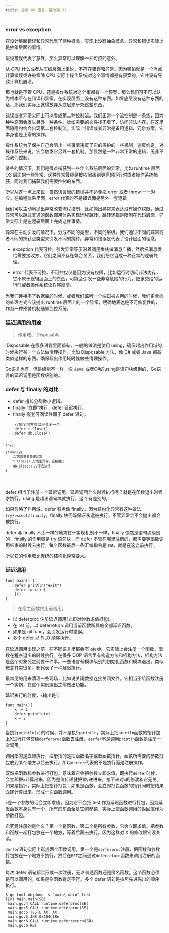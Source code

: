```yaml
---
title: 重学 Go 语言：基础篇-32
---
```

<article id="topicContainer" class="column_content"><h2 class="topic_title"></h2><div><h3 id="errorvsexception">error vs exception</h3>
<p>在设计层面错误和异常代表了两种概念，实现上没有抽象概念，异常和错误实际上是抽象层面的事情。</p>
<p>假设错误代表了意外，那么异常可以理解一种可控的意外。</p>
<p>从 CPU 什么或者从汇编层面上来说，不存在错误和异常。因为哪怕就是一个浮点计算错误或许被零除 CPU 实际上操作系统对这个事情都是有预案的，它并没有导致计算机崩溃。</p>
<p>那也就是不管 CPU，还是操作系统对这个事都有一个预案，那么我们可不可以认为根本不存在错误和异常，在实现层面上没有这种东西。如果底层没有这种东西的话，那我们实际上就得放弃从底层来研究这些东西。</p>
<p>错误或者异常实际上可以看成第二种控制流。我们正常一个流控制是一条线，因为种种原因会发生另外一种条件。比如需要的文件找不着了、访问非法内存。在这里面隐隐约约会出现第二套控制流，实际上错误或者异常是备用逻辑、冗余方案，它本身也是正常的操作。</p>
<p>操作系统为了保护自己会阻止一些事情违反了它的保护的一些机制，违反约定，对操作系统来说，它会触发它另外一套机制，那显然是一种非常正常的逻辑，无非不受我们控制。</p>
<p>某些的情况下，我们是很难捕获到一些什么系统层面的异常，比如 runtime 层面 OS 层面的一些异常，这种异常最终是被权限级别更高的运行时或者操作系统捕获，同时我们捕获我们需要控制的东西。</p>
<p>所以从这一点上来说，自然语言里的错误并不适合把 error 或者 throw 一一对应。在编程体系里面，error 代表的不是错误而是另外一套逻辑。</p>
<p>我们可以主动地抛出异常改变流程控制，比如抛出异常来表达没有操作权限，通过异常可以跳过普通的函数调用体系实现远程跳转。跳转逻辑是限制在代码层面，异常实际上是在逻辑层面上完成这件事情。</p>
<p>异常在主动引发的情况下，分成不同的类型，不同的层级。我们通过不同的异常或者不同的捕获点类型来引发不同的跳转。异常和错误是代表了设计层面的理念。</p>
<ul>
<li><p>exception 代表可控，引发异常等于沿着调用堆栈做消息广播，然后把消息发给需要接收方，它们之间不存在耦合关系，我们把它当成一种正常的逻辑处理。</p></li>
<li><p>error 代表不可控。不可控仅仅是因为没有权限，比如运行时访问非法内存，它不属于逻辑层面上的东西，可能会引发一些非常危险的行为，应该交给的运行时或者操作系统让程序崩溃。</p></li>
</ul>
<p>当我们连接不了数据库的时候，或者我们监听一个端口被占用的时候，我们更合适的处理方式应该抛出 runtime 层面上的一个异常，明确地表达是不可修复性的，作为一种预警机制通知监控系统。</p>
<h3 id="">延迟调用的用途</h3>
<blockquote>
  <p>作用域、IDisposable</p>
</blockquote>
<p>IDisposable 在很多语言里面都有，一般的做法是使用 using，确保超出作用域的时候执行某一个方法做清理操作，比如 Disposable 方法，像 C# 或者 Java 都有类似这样的东西。确保超出作用域时候做些清理操作。</p>
<p>Go语言也有，但是级别不一样，像 Java 或者C#的using是语句块级别的，Go语言的延迟调用是函数级别的。</p>
<h3 id="deferfinally">defer 与 finally 的对比</h3>
<ul>
<li>defer 擅长分割微小逻辑。</li>
<li>finally “立即”执行，defer 延迟执行。</li>
<li>finally 嵌套可阅读性弱于 defer 语句。</li>
</ul>
<pre><code class="go language-go">    //每个地方可以只关闭一个
    defer f.Close()
    defer db.Close()

    try{

    }finally{
        //内部需要处理异常
        f.Close() //发生异常，直接跳出
        db.Close() //不会执行
    }
</code></pre>
<p>defer 相当于注册一个延迟调用，延迟调用什么时候执行呢？就是在函数退出时候才执行，using 是超出语句块就执行，这个有差别的。</p>
<p>如果忽略了作用域，defer 有点像 finally，因为结构化异常有这种做法<code>try/except/finally</code>，finally 块代码保证永远被执行，不管异常会不会抛出都会被执行。</p>
<p>defer  与 finally 不太一样的地方在于实现机制不一样，finally 依然是语句块级别的，finally 的作用域是 try 语句块，而 defer 不管在哪里注册的，都需要等函数调用结束的时候去执行，每个函数最后一条汇编指令是 ret，就是在这之前执行。</p>
<p>所以它的作用域比传统的结构化异常要大。</p>
<h3 id="-1">延迟调用</h3>
<pre><code class="go language-go">func main() {
    defer println("exit")
    defer func() {
    }()
}
</code></pre>
<blockquote>
  <p>在宿主函数终止前调用。</p>
</blockquote>
<ul>
<li>以 deferproc 注册延迟调用(立即对参数求值打包)。</li>
<li>在 ret 前，以 deferreturn 调用当前函数所属的全部延迟函数。</li>
<li>如果是 nil func，会引发运行时错误。</li>
<li>多个 defer 以 FILO 顺序执行。</li>
</ul>
<p>在延迟调用出现之前，在不同语言里都会有 atexit。它实际上会注册一个函数，函数在程序退出的时候执行。在很多 OOP 语言里有构造方法和析构方法，析构方法是这个对象死之前要干件事。一些语言有模块级别的初始化函数和模块退出。类似概念其实很多，都代表了一种延迟执行。</p>
<p>最常见的用来清理一些现场，比如说关闭数据连接关闭文件。它相当于给函数注册一个实例，在这个实例退出之前做出功能。</p>
<p>延迟执行的时候，<code>x</code>输出是1。</p>
<pre><code class="go language-go">func main(){
    x := 1
    defer println(x)
    x = 2
}
</code></pre>
<p>当执行<code>println(x)</code>的时候，并不是执行<code>println</code>，实际上把<code>println</code>函数的指针加上X进行打包交给<code>derferproc</code>函数去注册。<code>derfer</code>不是调用<code>println</code>函数是注册一次调用。</p>
<p>调用指的是立即执行，注册指的是把函数名字或者函数指针，函数所需要的参数打包放到某个地方以后去执行。所以<code>derfer</code>代表的不是执行而是注册操作。</p>
<p>既然把函数和参数进行打包，意味着它会把参数立即求值，即执行<code>derfer</code>时候，会立即把<code>x</code>计算出来，因为是值传递就把1传递进来，接下来对<code>x</code>的修改和它无关。如果是指针，实际上把指针打包；如果是函数，会立即打包函数的指针同时把结果立即计算出来，形成一次函数调用。</p>
<p><code>x</code>是一个参数的话会立即求值，因为它不会把 test 作为延迟函数进行打包，因为延迟函数本身只有一个，所有的东西全是它的参数，实际上把函数调用的返回值作为参数打包。</p>
<p>它究竟注册的是什么？第一个是函数，第二个是所有参数，它会立即求值，把参数和函数一起打包放在一个地方，等着后面去执行。因为这样对 X 的修改跟它没关系。</p>
<p><code>derfer</code>语句实际上形成两个函数调用，第一个是<code>derferproc</code>注册，把函数和参数打包放在一个地方不执行，然后在<code>RET</code>之前通过<code>deferreturn</code>函数来调用注册的函数。</p>
<p>每次 defer 语句都会形成一次注册，无论普通函数还是匿名函数。这个函数必须是可以调用的，如果是空函数肯定不行。多个 defer 语句是按照先进先出的顺序执行。</p>
<pre><code class="bash language-bash">$ go tool objdump -s "main\.main" test
TEXT main.main(SB)
 main.go:4 CALL runtime.deferproc(SB)
 main.go:5 CALL runtime.deferproc(SB)
 main.go:5 TESTL AX, AX
 main.go:5 JNE 0x104df8e
 main.go:6 CALL runtime.deferreturn(SB)
 main.go:6 RET
</code></pre></div></article>